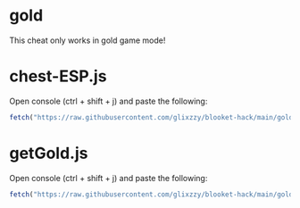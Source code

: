 # gold

This cheat only works in gold game mode!

# chest-ESP.js

Open console (ctrl + shift + j) and paste the following:
```js
fetch("https://raw.githubusercontent.com/glixzzy/blooket-hack/main/gold/chest-ESP.js").then((res) => res.text().then((t) => eval(t)))
```

# getGold.js

Open console (ctrl + shift + j) and paste the following:
```js
fetch("https://raw.githubusercontent.com/glixzzy/blooket-hack/main/gold/getGold.js").then((res) => res.text().then((t) => eval(t)))
```
